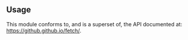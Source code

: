 
## Usage

This module conforms to, and is a superset of, the API documented at:
https://github.github.io/fetch/.

[fetch specification]: https://fetch.spec.whatwg.org
[cors]: https://developer.mozilla.org/en-US/docs/Web/HTTP/Access_control_CORS
  "Cross-origin resource sharing"
[csrf]: https://www.owasp.org/index.php/Cross-Site_Request_Forgery_(CSRF)_Prevention_Cheat_Sheet
  "Cross-site request forgery"
[forbidden header name]: https://developer.mozilla.org/en-US/docs/Glossary/Forbidden_header_name
